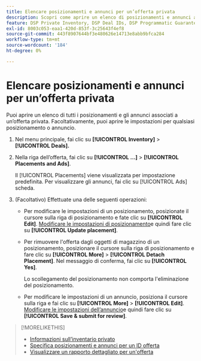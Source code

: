 ```yaml
---
title: Elencare posizionamenti e annunci per un’offerta privata
description: Scopri come aprire un elenco di posizionamenti e annunci associati a un’offerta privata.
feature: DSP Private Inventory, DSP Deal IDs, DSP Programmatic Guaranteed Deals
exl-id: 8003c053-eaa1-420d-853f-3c25643f4ef8
source-git-commit: 443f8907644bf3e480626e14713e8abb9bfca284
workflow-type: tm+mt
source-wordcount: '184'
ht-degree: 0%

---
```


# Elencare posizionamenti e annunci per un’offerta privata

Puoi aprire un elenco di tutti i posizionamenti e gli annunci associati a un’offerta privata. Facoltativamente, puoi aprire le impostazioni per qualsiasi posizionamento o annuncio.

1. Nel menu principale, fai clic su **[!UICONTROL Inventory]** > **[!UICONTROL Deals].**

1. Nella riga dell’offerta, fai clic su  **[!UICONTROL ...]** > **[!UICONTROL Placements and Ads]**.

   Il [!UICONTROL Placements] viene visualizzata per impostazione predefinita. Per visualizzare gli annunci, fai clic su [!UICONTROL Ads] scheda.

1. (Facoltativo) Effettuate una delle seguenti operazioni:

   * Per modificare le impostazioni di un posizionamento, posizionate il cursore sulla riga di posizionamento e fate clic su **[!UICONTROL Edit]**. [Modificare le impostazioni di posizionamento](/help/dsp/campaign-management/placements/placement-settings.md)e quindi fare clic su **[!UICONTROL Update placement]**.

   * Per rimuovere l&#39;offerta dagli oggetti di magazzino di un posizionamento, posizionare il cursore sulla riga di posizionamento e fare clic su **[!UICONTROL More]** > **[!UICONTROL Detach Placement]**. Nel messaggio di conferma, fai clic su **[!UICONTROL Yes]**.

      Lo scollegamento del posizionamento non comporta l&#39;eliminazione del posizionamento.

   * Per modificare le impostazioni di un annuncio, posiziona il cursore sulla riga e fai clic su **[!UICONTROL More]** > **[!UICONTROL Edit]**. [Modificare le impostazioni dell’annuncio](/help/dsp/campaign-management/ads/ad-edit.md)e quindi fare clic su **[!UICONTROL Save & submit for review]**.

>[!MORELIKETHIS]
>
>* [Informazioni sull’inventario privato](private-inventory-about.md)
>* [Specifica posizionamenti e annunci per un ID offerta](deal-id-attach-placements.md)
>* [Visualizzare un rapporto dettagliato per un&#39;offerta](deal-view-report.md)

